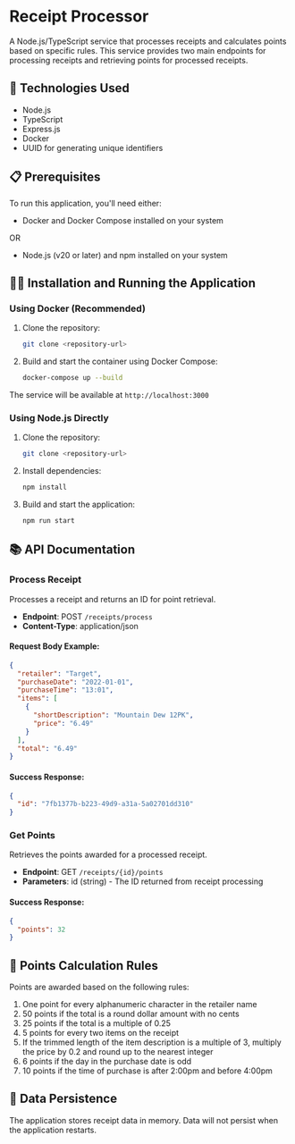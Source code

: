 # Receipt Processor

A Node.js/TypeScript service that processes receipts and calculates points based on specific rules. This service provides two main endpoints for processing receipts and retrieving points for processed receipts.

## 🚀 Technologies Used

* Node.js
* TypeScript
* Express.js
* Docker
* UUID for generating unique identifiers

## 📋 Prerequisites

To run this application, you'll need either:

* Docker and Docker Compose installed on your system
  
OR
* Node.js (v20 or later) and npm installed on your system

## 🏃‍♂️ Installation and Running the Application

### Using Docker (Recommended)

1. Clone the repository:
    ```bash
    git clone <repository-url>
    ```

2. Build and start the container using Docker Compose:
    ```bash
    docker-compose up --build
    ```

The service will be available at `http://localhost:3000`

### Using Node.js Directly

1. Clone the repository:
    ```bash
    git clone <repository-url>
    
    ```

2. Install dependencies:
    ```bash
    npm install
    ```

3. Build and start the application:
    ```bash
    npm run start
    ```



## 📚 API Documentation

### Process Receipt

Processes a receipt and returns an ID for point retrieval.

* **Endpoint**: POST `/receipts/process`
* **Content-Type**: application/json

#### Request Body Example:
```json
{
  "retailer": "Target",
  "purchaseDate": "2022-01-01",
  "purchaseTime": "13:01",
  "items": [
    {
      "shortDescription": "Mountain Dew 12PK",
      "price": "6.49"
    }
  ],
  "total": "6.49"
}
```

#### Success Response:
```json
{
  "id": "7fb1377b-b223-49d9-a31a-5a02701dd310"
}
```

### Get Points

Retrieves the points awarded for a processed receipt.

* **Endpoint**: GET `/receipts/{id}/points`
* **Parameters**: id (string) - The ID returned from receipt processing

#### Success Response:
```json
{
  "points": 32
}
```


## 🎯 Points Calculation Rules

Points are awarded based on the following rules:

1. One point for every alphanumeric character in the retailer name
2. 50 points if the total is a round dollar amount with no cents
3. 25 points if the total is a multiple of 0.25
4. 5 points for every two items on the receipt
5. If the trimmed length of the item description is a multiple of 3, multiply the price by 0.2 and round up to the nearest integer
6. 6 points if the day in the purchase date is odd
7. 10 points if the time of purchase is after 2:00pm and before 4:00pm



## 💾 Data Persistence

The application stores receipt data in memory. Data will not persist when the application restarts.

